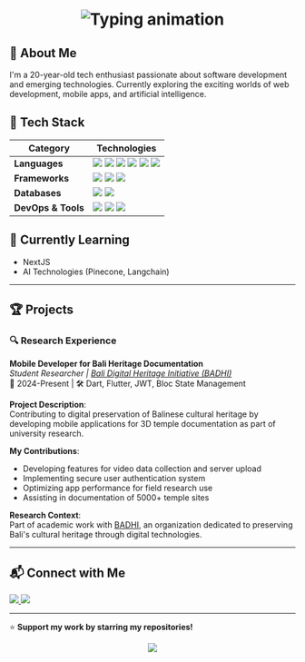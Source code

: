 <p align="center">
  <h1 align="center">
    <a>
      <img src="https://readme-typing-svg.demolab.com?font=Fira+Code&weight=600&size=28&duration=3000&pause=1000&color=58A6FF&center=true&vCenter=true&width=500&height=50&lines=Hi+there!+I'm+Gede+Danan;Web+Developer;Mobile+Apps+Developer;When+not+debugging+code;Might+find+me+debugging+piano+scales+🎹;Let's+connect+😊" alt="Typing animation" />
    </a>
  </h1>
</p>

## 🌟 About Me
I'm a 20-year-old tech enthusiast passionate about software development and emerging technologies. Currently exploring the exciting worlds of web development, mobile apps, and artificial intelligence.

## 🚀 Tech Stack

| Category           | Technologies                                                                                                                                                                                                                                                                                                                                                                                                                                                                 |
|--------------------|------------------------------------------------------------------------------------------------------------------------------------------------------------------------------------------------------------------------------------------------------------------------------------------------------------------------------------------------------------------------------------------------------------------------------------------------------------------------------|
| **Languages**      | <img src="https://img.shields.io/badge/HTML5-E34F26?style=flat-square&logo=html5&logoColor=white" /> <img src="https://img.shields.io/badge/CSS3-1572B6?style=flat-square&logo=css3&logoColor=white" /> <img src="https://img.shields.io/badge/PHP-777BB4?style=flat-square&logo=php&logoColor=white" /> <img src="https://img.shields.io/badge/JavaScript-F7DF1E?style=flat-square&logo=javascript&logoColor=black" /> <img src="https://img.shields.io/badge/Dart-0175C2?style=flat-square&logo=dart&logoColor=white" /> <img src="https://img.shields.io/badge/Python-3776AB?style=flat-square&logo=python&logoColor=white" /> |
| **Frameworks**     | <img src="https://img.shields.io/badge/Flask-000000?style=flat-square&logo=flask&logoColor=white" /> <img src="https://img.shields.io/badge/React-20232A?style=flat-square&logo=react&logoColor=61DAFB" /> <img src="https://img.shields.io/badge/Flutter-02569B?style=flat-square&logo=flutter&logoColor=white" />                                                                                                                                                                                                                         |
| **Databases**      | <img src="https://img.shields.io/badge/MySQL-00000F?style=flat-square&logo=mysql&logoColor=white" /> <img src="https://img.shields.io/badge/MongoDB-4EA94B?style=flat-square&logo=mongodb&logoColor=white" />                                                                                                                                                                                                                                                                                                                               |
| **DevOps & Tools** | <img src="https://img.shields.io/badge/Docker-2CA5E0?style=flat-square&logo=docker&logoColor=white" /> <img src="https://img.shields.io/badge/Git-F05032?style=flat-square&logo=git&logoColor=white" /> <img src="https://img.shields.io/badge/GitHub-100000?style=flat-square&logo=github&logoColor=white" />                                                                                                                                                                                                                               |

## 🌱 Currently Learning
- NextJS
- AI Technologies (Pinecone, Langchain)

---

## 🏆 Projects

### 🔍 Research Experience

**Mobile Developer for Bali Heritage Documentation**  
*Student Researcher | [Bali Digital Heritage Initiative (BADHI)](https://badhi.id)*  
📅 2024-Present | 🛠 Dart, Flutter, JWT, Bloc State Management

**Project Description**:  
Contributing to digital preservation of Balinese cultural heritage by developing mobile applications for 3D temple documentation as part of university research.

**My Contributions**:
- Developing features for video data collection and server upload
- Implementing secure user authentication system
- Optimizing app performance for field research use
- Assisting in documentation of 5000+ temple sites

**Research Context**:  
Part of academic work with [BADHI](https://badhi.id), an organization dedicated to preserving Bali's cultural heritage through digital technologies.

---

## 📬 Connect with Me
  <a href="mailto:dananfokus@gmail.com">
    <img src="https://img.shields.io/badge/Email-D14836?style=for-the-badge&logo=gmail&logoColor=white" />
  </a>
  <a href="https://www.linkedin.com/in/danan-satwika/">
    <img src="https://img.shields.io/badge/LinkedIn-0077B5?style=for-the-badge&logo=linkedin&logoColor=white" />
  </a>

---

⭐ **Support my work by starring my repositories!**  

<p align="center">
  <img src="https://visitor-badge.laobi.icu/badge?page_id=ArChildGit.ArChildGit" />
</p>
